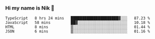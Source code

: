### Hi my name is Nik 👋

<!--
**NikDoe/NikDoe** is a ✨ _special_ ✨ repository because its `README.md` (this file) appears on your GitHub profile.

Here are some ideas to get you started:

- 🔭 I’m currently working on ...
- 🌱 I’m currently learning ...
- 👯 I’m looking to collaborate on ...
- 🤔 I’m looking for help with ...
- 💬 Ask me about ...
- 📫 How to reach me: ...
- 😄 Pronouns: ...
- ⚡ Fun fact: ...
-->

<!--START_SECTION:waka-->
```text
TypeScript   8 hrs 24 mins   █████████████████████▓░░░   87.23 % 
JavaScript   58 mins         ██▓░░░░░░░░░░░░░░░░░░░░░░   10.18 % 
HTML         8 mins          ▒░░░░░░░░░░░░░░░░░░░░░░░░   01.44 % 
JSON         6 mins          ▒░░░░░░░░░░░░░░░░░░░░░░░░   01.16 % 
```
<!--END_SECTION:waka-->
